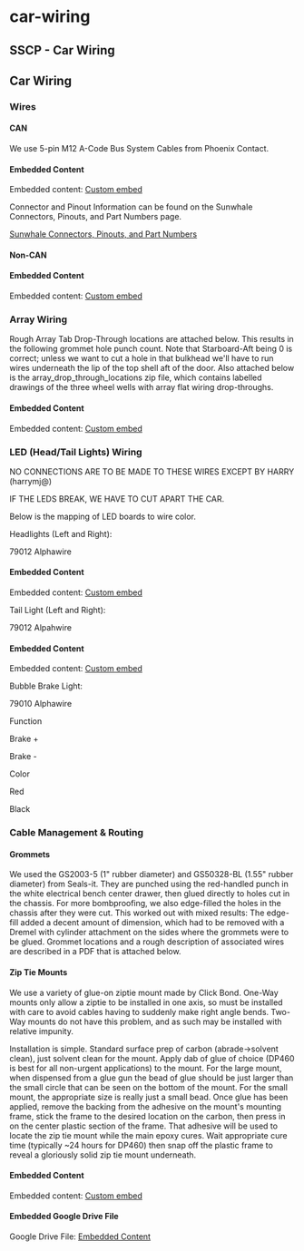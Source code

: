 # car-wiring

## SSCP - Car Wiring

## Car Wiring

### Wires&#x20;

#### CAN

We use 5-pin M12 A-Code Bus System Cables from Phoenix Contact.&#x20;

#### Embedded Content

Embedded content: [Custom embed](car-wiring.md)

Connector and Pinout Information can be found on the Sunwhale Connectors, Pinouts, and Part Numbers page.

[Sunwhale Connectors, Pinouts, and Part Numbers](../../../../../../stanford.edu/testduplicationsscp/home/sscp-2014-2015/electrical-2014-2015/sunwhale-connectors-pinouts-and-part-numbers/)

#### Non-CAN

#### Embedded Content

Embedded content: [Custom embed](car-wiring.md)

### Array Wiring

Rough Array Tab Drop-Through locations are attached below. This results in the following grommet hole punch count. Note that Starboard-Aft being 0 is correct; unless we want to cut a hole in that bulkhead we'll have to run wires underneath the lip of the top shell aft of the door. Also attached below is the array\_drop\_through\_locations zip file, which contains labelled drawings of the three wheel wells with array flat wiring drop-throughs.&#x20;

#### Embedded Content

Embedded content: [Custom embed](car-wiring.md)

### LED (Head/Tail Lights) Wiring

NO CONNECTIONS ARE TO BE MADE TO THESE WIRES EXCEPT BY HARRY (harrymj@)

IF THE LEDS BREAK, WE HAVE TO CUT APART THE CAR.&#x20;

Below is the mapping of LED boards to wire color.&#x20;

Headlights (Left and Right):

79012 Alphawire

#### Embedded Content

Embedded content: [Custom embed](car-wiring.md)

Tail Light (Left and Right):

79012 Alpahwire

#### Embedded Content

Embedded content: [Custom embed](car-wiring.md)

Bubble Brake Light:

79010 Alphawire

&#x20;Function

&#x20;Brake +

&#x20;Brake -

&#x20;Color

&#x20;Red

&#x20;Black

### Cable Management & Routing

#### Grommets

We used the GS2003-5 (1" rubber diameter) and GS50328-BL  (1.55" rubber diameter) from Seals-it. They are punched using the red-handled punch in the white electrical bench center drawer, then glued directly to holes cut in the chassis. For more bombproofing, we also edge-filled the holes in the chassis after they were cut. This worked out with mixed results: The edge-fill added a decent amount of dimension, which had to be removed with a Dremel with cylinder attachment on the sides where the grommets were to be glued. Grommet locations and a rough description of associated wires are described in a PDF that is attached below.&#x20;

#### Zip Tie Mounts

We use a variety of glue-on ziptie mount made by Click Bond. One-Way mounts only allow a ziptie to be installed in one axis, so must be installed with care to avoid cables having to suddenly make right angle bends. Two-Way mounts do not have this problem, and as such may be installed with relative impunity.&#x20;

Installation is simple. Standard surface prep of carbon (abrade->solvent clean), just solvent clean for the mount. Apply dab of glue of choice (DP460 is best for all non-urgent applications) to the mount. For the large mount, when dispensed from a glue gun the bead of glue should be just larger than the small circle that can be seen on the bottom of the mount. For the small mount, the appropriate size is really just a small bead. Once glue has been applied, remove the backing from the adhesive on the mount's mounting frame, stick the frame to the desired location on the carbon, then press in on the center plastic section of the frame. That adhesive will be used to locate the zip tie mount while the main epoxy cures. Wait appropriate cure time (typically \~24 hours for DP460) then snap off the plastic frame to reveal a gloriously solid zip tie mount underneath.&#x20;

#### Embedded Content

Embedded content: [Custom embed](car-wiring.md)

#### Embedded Google Drive File

Google Drive File: [Embedded Content](https://drive.google.com/embeddedfolderview?id=1UF5uvuPhx77FnDJw2qm8oJb-_IbejEzY#list)
